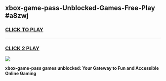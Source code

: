 
## xbox-game-pass-Unblocked-Games-Free-Play #a8zwj
<h3>
<a href="https://us.freeplayer.one?title=xbox-game-pass&ref=9M">CLICK TO PLAY</a></h3>
<hr>

<h3>
<a href="https://us.freeplayer.one?title=xbox-game-pass&ref=9M">CLICK 2 PLAY</a>
  
</h3>

<a href="https://us.freeplayer.one?title=xbox-game-pass&ref=9M"><img src="https://clearcache.store/games.png"></a>


**xbox-game-pass games unblocked: Your Gateway to Fun and Accessible Online Gaming**
